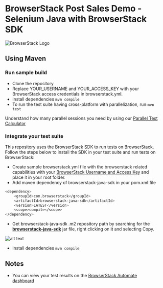 # BrowserStack Post Sales Demo - Selenium Java with BrowserStack SDK

![BrowserStack Logo](https://d98b8t1nnulk5.cloudfront.net/production/images/layout/logo-header.png?1469004780)

## Using Maven

### Run sample build

- Clone the repository
- Replace YOUR_USERNAME and YOUR_ACCESS_KEY with your BrowserStack access credentials in browserstack.yml.
- Install dependencies `mvn compile`
- To run the test suite having cross-platform with parallelization, run `mvn test`

Understand how many parallel sessions you need by using our [Parallel Test Calculator](https://www.browserstack.com/automate/parallel-calculator?ref=github)

### Integrate your test suite

This repository uses the BrowserStack SDK to run tests on BrowserStack. Follow the steps below to install the SDK in your test suite and run tests on BrowserStack:

* Create sample browserstack.yml file with the browserstack related capabilities with your [BrowserStack Username and Access Key](https://www.browserstack.com/accounts/settings) and place it in your root folder.
* Add maven dependency of browserstack-java-sdk in your pom.xml file
```sh
<dependency>
    <groupId>com.browserstack</groupId>
    <artifactId>browserstack-java-sdk</artifactId>
    <version>LATEST</version>
    <scope>compile</scope>
</dependency>
```
* Get browserstack-java-sdk .m2 repository path by searching for the <b><u>browserstack-java-sdk</u></b> jar file, right clicking on it and selecting Copy.

![alt text](https://www.browserstack.com/docs/static/img/automate/selenium/getting-started-java/Eclipse-IntegrateYourTests/eclipse-m2path.webp)

* Install dependencies `mvn compile`

## Notes
* You can view your test results on the [BrowserStack Automate dashboard](https://www.browserstack.com/automate)
